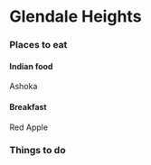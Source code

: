 # Glendale Heights

### Places to eat
#### Indian food
Ashoka
#### Breakfast
Red Apple

### Things to do
